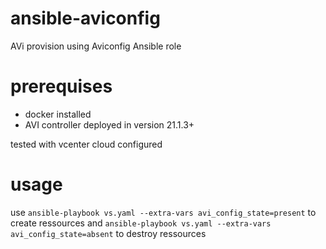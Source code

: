 # ansible-aviconfig
AVi provision using Aviconfig Ansible role

# prerequises
- docker installed
- AVI controller deployed in version 21.1.3+

tested with vcenter cloud configured

# usage
use `ansible-playbook vs.yaml --extra-vars avi_config_state=present` to create ressources and `ansible-playbook vs.yaml --extra-vars avi_config_state=absent` to destroy ressources
